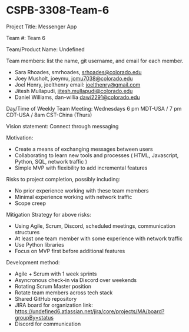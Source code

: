 # CSPB-3308-Team-6

Project Title: Messenger App

Team #: Team 6

Team/Product Name: Undefined

Team members: list the name, git username, and email for each member.
   *   Sara Rhoades, smrhoades, srhoades@colorado.edu
   *   Joey Musholt, joeymu, jomu7038@colorado.edu
   *   Joel Henry,  joelthenry email: joelthenry@gmail.com
   *   Jitesh Mullapudi, jitesh.mullapudi@colorado.edu
   *   Daniel Williams, dan-willia dawi2291@colorado.edu
     
Day/Time of Weekly Team Meeting: Wednesdays 6 pm MDT-USA / 7 pm CDT-USA / 8am CST-China (Thurs)

Vision statement: Connect through messaging

Motivation:
- Create a means of exchanging messages between users
- Collaborating to learn new tools and processes ( HTML, Javascript, Python, SQL, network traffic )
- Simple MVP with flexibility to add incremental features

Risks to project completion, possibly including:
- No prior experience working with these team members
- Minimal experience working with network traffic
- Scope creep
  
Mitigation Strategy for above risks:
- Using Agile, Scrum, Discord, scheduled meetings, communication structures
- At least one team member with some experience with network traffic
- Use Python libraries
- Focus on MVP first before additional features

Development method:
- Agile + Scrum with 1 week sprints
- Asyncronous check-in via Discord over weekends
- Rotating Scrum Master position
- Rotate team members across tech stack
- Shared GitHub repository
- JIRA board for organization
  link: https://undefined6.atlassian.net/jira/core/projects/MA/board?groupBy=status
- Discord for communication
